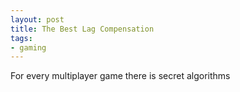 ```yaml
---
layout: post
title: The Best Lag Compensation
tags:
- gaming
---
```


For every multiplayer game there is secret algorithms
